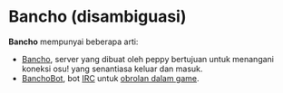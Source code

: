 # Bancho (disambiguasi)

**Bancho** mempunyai beberapa arti:

- [Bancho](/wiki/Bancho_(server)), server yang dibuat oleh peppy bertujuan untuk menangani koneksi osu! yang senantiasa keluar dan masuk.
- [BanchoBot](/wiki/BanchoBot), bot [IRC](/wiki/Internet_Relay_Chat) untuk [obrolan dalam game](/wiki/Chat_Console).
